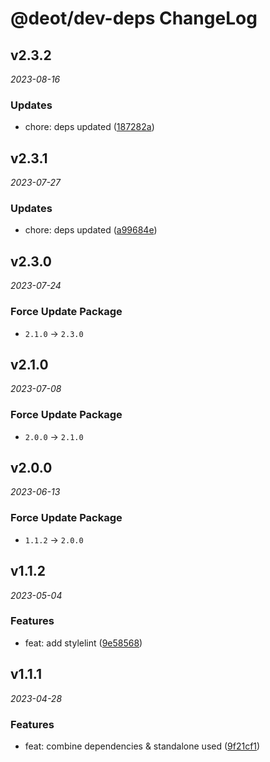 # @deot/dev-deps ChangeLog

## v2.3.2

_2023-08-16_

### Updates

- chore: deps updated ([187282a](https://github.com/deot/dev/commit/187282a8dc3722f7d787fa7558fcf8ee10e02065))

## v2.3.1

_2023-07-27_

### Updates

- chore: deps updated ([a99684e](https://github.com/deot/dev/commit/a99684e11e0fb00b4de54a4518f8ead5038aad92))

## v2.3.0

_2023-07-24_

### Force Update Package

- `2.1.0` -> `2.3.0`

## v2.1.0

_2023-07-08_

### Force Update Package

- `2.0.0` -> `2.1.0`

## v2.0.0

_2023-06-13_

### Force Update Package

- `1.1.2` -> `2.0.0`

## v1.1.2

_2023-05-04_

### Features

- feat: add stylelint ([9e58568](https://github.com/deot/dev/commit/9e58568afaa4e7b5e8e443b09f803127cda977d5))

## v1.1.1

_2023-04-28_

### Features

- feat: combine dependencies & standalone used ([9f21cf1](https://github.com/deot/dev/commit/9f21cf1bf47517d3899b443493a3a8f825e95ec9))
